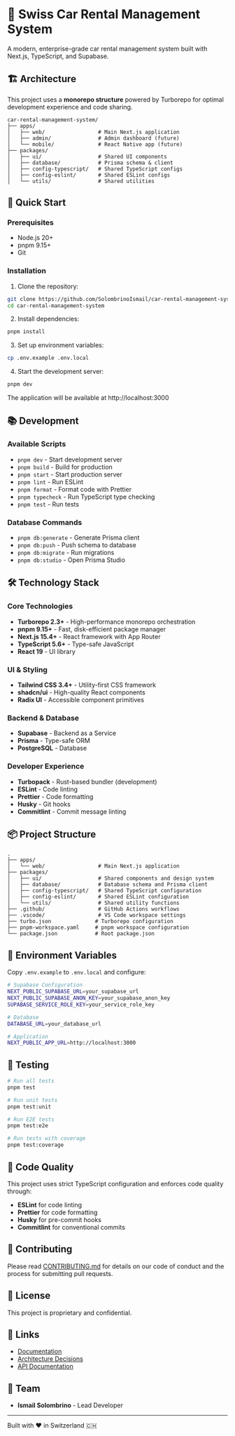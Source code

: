 # 🚗 Swiss Car Rental Management System

A modern, enterprise-grade car rental management system built with Next.js, TypeScript, and
Supabase.

## 🏗️ Architecture

This project uses a **monorepo structure** powered by Turborepo for optimal development experience
and code sharing.

```
car-rental-management-system/
├── apps/
│   ├── web/                 # Main Next.js application
│   ├── admin/               # Admin dashboard (future)
│   └── mobile/              # React Native app (future)
├── packages/
│   ├── ui/                  # Shared UI components
│   ├── database/            # Prisma schema & client
│   ├── config-typescript/   # Shared TypeScript configs
│   ├── config-eslint/       # Shared ESLint configs
│   └── utils/               # Shared utilities
```

## 🚀 Quick Start

### Prerequisites

- Node.js 20+
- pnpm 9.15+
- Git

### Installation

1. Clone the repository:

```bash
git clone https://github.com/SolombrinoIsmail/car-rental-management-system.git
cd car-rental-management-system
```

2. Install dependencies:

```bash
pnpm install
```

3. Set up environment variables:

```bash
cp .env.example .env.local
```

4. Start the development server:

```bash
pnpm dev
```

The application will be available at http://localhost:3000

## 📚 Development

### Available Scripts

- `pnpm dev` - Start development server
- `pnpm build` - Build for production
- `pnpm start` - Start production server
- `pnpm lint` - Run ESLint
- `pnpm format` - Format code with Prettier
- `pnpm typecheck` - Run TypeScript type checking
- `pnpm test` - Run tests

### Database Commands

- `pnpm db:generate` - Generate Prisma client
- `pnpm db:push` - Push schema to database
- `pnpm db:migrate` - Run migrations
- `pnpm db:studio` - Open Prisma Studio

## 🛠️ Technology Stack

### Core Technologies

- **Turborepo 2.3+** - High-performance monorepo orchestration
- **pnpm 9.15+** - Fast, disk-efficient package manager
- **Next.js 15.4+** - React framework with App Router
- **TypeScript 5.6+** - Type-safe JavaScript
- **React 19** - UI library

### UI & Styling

- **Tailwind CSS 3.4+** - Utility-first CSS framework
- **shadcn/ui** - High-quality React components
- **Radix UI** - Accessible component primitives

### Backend & Database

- **Supabase** - Backend as a Service
- **Prisma** - Type-safe ORM
- **PostgreSQL** - Database

### Developer Experience

- **Turbopack** - Rust-based bundler (development)
- **ESLint** - Code linting
- **Prettier** - Code formatting
- **Husky** - Git hooks
- **Commitlint** - Commit message linting

## 📦 Project Structure

```
.
├── apps/
│   └── web/                 # Main Next.js application
├── packages/
│   ├── ui/                  # Shared components and design system
│   ├── database/            # Database schema and Prisma client
│   ├── config-typescript/   # Shared TypeScript configuration
│   ├── config-eslint/       # Shared ESLint configuration
│   └── utils/               # Shared utility functions
├── .github/                 # GitHub Actions workflows
├── .vscode/                 # VS Code workspace settings
├── turbo.json              # Turborepo configuration
├── pnpm-workspace.yaml     # pnpm workspace configuration
└── package.json            # Root package.json
```

## 🔐 Environment Variables

Copy `.env.example` to `.env.local` and configure:

```bash
# Supabase Configuration
NEXT_PUBLIC_SUPABASE_URL=your_supabase_url
NEXT_PUBLIC_SUPABASE_ANON_KEY=your_supabase_anon_key
SUPABASE_SERVICE_ROLE_KEY=your_service_role_key

# Database
DATABASE_URL=your_database_url

# Application
NEXT_PUBLIC_APP_URL=http://localhost:3000
```

## 🧪 Testing

```bash
# Run all tests
pnpm test

# Run unit tests
pnpm test:unit

# Run E2E tests
pnpm test:e2e

# Run tests with coverage
pnpm test:coverage
```

## 📝 Code Quality

This project uses strict TypeScript configuration and enforces code quality through:

- **ESLint** for code linting
- **Prettier** for code formatting
- **Husky** for pre-commit hooks
- **Commitlint** for conventional commits

## 🤝 Contributing

Please read [CONTRIBUTING.md](CONTRIBUTING.md) for details on our code of conduct and the process
for submitting pull requests.

## 📄 License

This project is proprietary and confidential.

## 🔗 Links

- [Documentation](./docs)
- [Architecture Decisions](./docs/architecture)
- [API Documentation](./docs/api)

## 👥 Team

- **Ismail Solombrino** - Lead Developer

---

Built with ❤️ in Switzerland 🇨🇭
